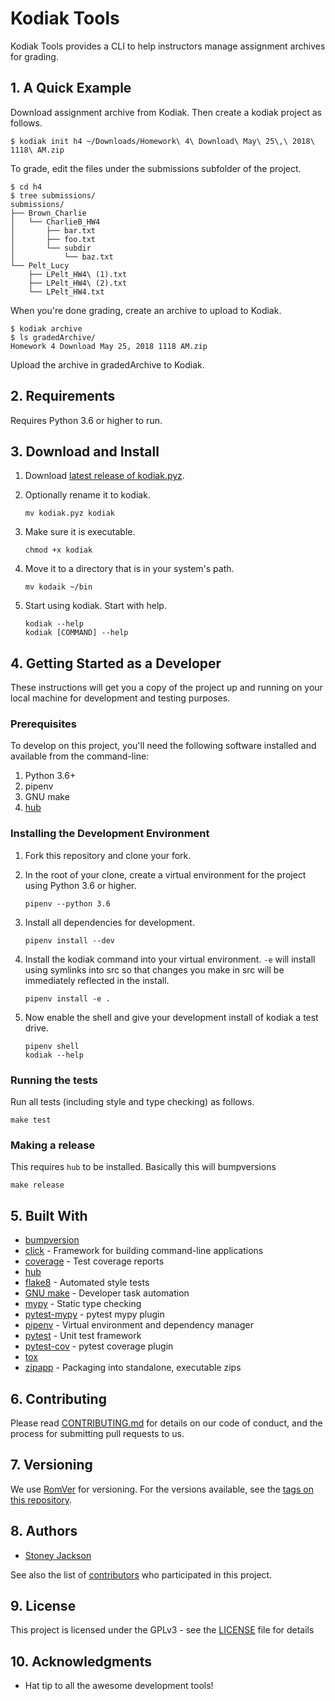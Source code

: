 # Kodiak Tools

Kodiak Tools provides a CLI to help instructors manage assignment archives for grading.

## 1. A Quick Example

Download assignment archive from Kodiak. Then create a kodiak project as follows.

```
$ kodiak init h4 ~/Downloads/Homework\ 4\ Download\ May\ 25\,\ 2018\ 1118\ AM.zip
```

To grade, edit the files under the submissions subfolder of the project.

```
$ cd h4
$ tree submissions/
submissions/
├── Brown_Charlie
│   └── CharlieB_HW4
│       ├── bar.txt
│       ├── foo.txt
│       └── subdir
│           └── baz.txt
└── Pelt_Lucy
    ├── LPelt_HW4\ (1).txt
    ├── LPelt_HW4\ (2).txt
    └── LPelt_HW4.txt
```

When you're done grading, create an archive to upload to Kodiak.

```
$ kodiak archive
$ ls gradedArchive/
Homework 4 Download May 25, 2018 1118 AM.zip
```

Upload the archive in gradedArchive to Kodiak.

## 2. Requirements

Requires Python 3.6 or higher to run.

## 3. Download and Install

1. Download [latest release of kodiak.pyz](https://github.com/StoneyJackson/kodiak-tools/releases).

2. Optionally rename it to kodiak.

    ```
    mv kodiak.pyz kodiak
    ```

3. Make sure it is executable.

    ```
    chmod +x kodiak
    ```

4. Move it to a directory that is in your system's path.

    ```
    mv kodaik ~/bin
    ```

5. Start using kodiak. Start with help.

    ```
    kodiak --help
    kodiak [COMMAND] --help
    ```


## 4. Getting Started as a Developer

These instructions will get you a copy of the project up and running on your local machine for development and testing purposes.

### Prerequisites

To develop on this project, you'll need the following software installed and available from the
command-line:

1. Python 3.6+
2. pipenv
3. GNU make
4. [hub](https://github.com/github/hub)

### Installing the Development Environment

1. Fork this repository and clone your fork.


2. In the root of your clone, create a virtual environment for the project using Python 3.6 or higher.

    ```
    pipenv --python 3.6
    ```

3. Install all dependencies for development.

    ```
    pipenv install --dev
    ```

4. Install the kodiak command into your virtual environment. `-e` will install using
symlinks into src so that changes you make in src will be immediately reflected in the install.

    ```
    pipenv install -e .
    ```

5. Now enable the shell and give your development install of kodiak a test drive.

    ```
    pipenv shell
    kodiak --help
    ```

### Running the tests

Run all tests (including style and type checking) as follows.

```
make test
```

### Making a release

This requires `hub` to be installed. Basically this will bumpversions

```
make release
```

## 5. Built With

* [bumpversion](https://github.com/peritus/bumpversion)
* [click](http://click.pocoo.org/5/) - Framework for building command-line applications
* [coverage](https://coverage.readthedocs.io/en/coverage-4.5.1/) - Test coverage reports
* [hub](https://github.com/github/hub)
* [flake8](http://flake8.pycqa.org/en/latest/) - Automated style tests
* [GNU make](https://www.gnu.org/software/make/) - Developer task automation
* [mypy](http://mypy-lang.org/) - Static type checking
* [pytest-mypy](https://github.com/dbader/pytest-mypy) - pytest mypy plugin
* [pipenv](https://docs.pipenv.org/) - Virtual environment and dependency manager
* [pytest](https://docs.pytest.org/en/latest/) - Unit test framework
* [pytest-cov](https://pytest-cov.readthedocs.io/en/latest/) - pytest coverage plugin
* [tox](https://tox.readthedocs.io/en/latest/)
* [zipapp](https://docs.python.org/3/library/zipapp.html) - Packaging into standalone, executable zips

## 6. Contributing

Please read [CONTRIBUTING.md](CONTRIBUTING.md) for details on our code of conduct, and the process for submitting pull requests to us.

## 7. Versioning

We use [RomVer](http://blog.legacyteam.info/2015/12/romver-romantic-versioning/) for versioning. For the versions available, see the [tags on this repository](https://github.com/your/project/tags).

## 8. Authors

* [Stoney Jackson](https://github.com/StoneyJackson)

See also the list of [contributors](https://github.com/StoneyJackson/kodiak-tools/contributors) who participated in this project.

## 9. License

This project is licensed under the GPLv3 - see the [LICENSE](LICENSE) file for details

## 10. Acknowledgments

* Hat tip to all the awesome development tools!
